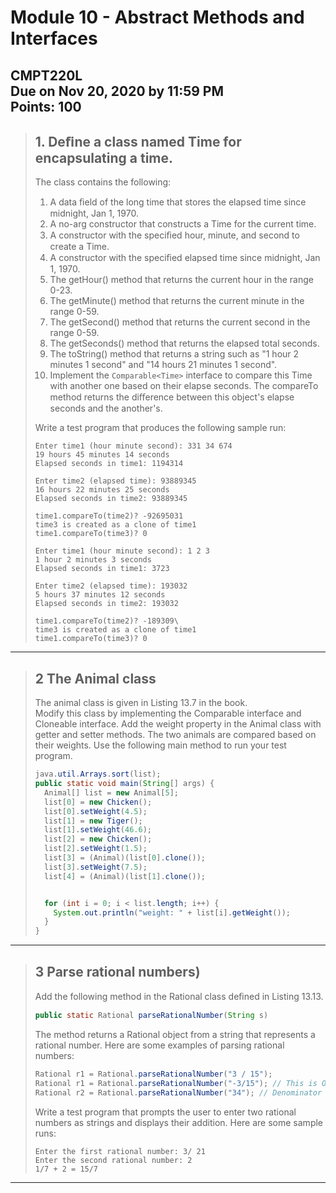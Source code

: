 # Module 10 - Abstract Methods and Interfaces
CMPT220L\
Due on Nov 20, 2020 by 11:59 PM\
Points: 100
---

> ## 1\. Deﬁne a class named Time for encapsulating a time. 
> The class contains the following:
> 1. A data ﬁeld of the long time that stores the elapsed time since
> midnight, Jan 1, 1970.
> 2. A no-arg constructor that constructs a Time for the current time.
> 3.  A constructor with the speciﬁed hour, minute, and second to create
> a Time.
> 4. A constructor with the speciﬁed elapsed time since midnight, Jan
> 1, 1970.
> 5. The getHour() method that returns the current hour in the range
> 0-23.
> 6. The getMinute() method that returns the current minute in the
> range 0-59.
> 7. The getSecond() method that returns the current second in the
> range 0-59.
> 8. The getSeconds() method that returns the elapsed total seconds.
> 9. The toString() method that returns a string such as "1 hour 2
> minutes 1 second" and "14 hours 21 minutes 1 second".
> 10. Implement the ```Comparable<Time>``` interface to compare this Time
> with another one based on their elapse seconds. The compareTo method
> returns the diﬀerence between this object's elapse seconds and the
> another's.
>
> Write a test program that produces the following sample run:
>```
> Enter time1 (hour minute second): 331 34 674
> 19 hours 45 minutes 14 seconds
> Elapsed seconds in time1: 1194314
>
> Enter time2 (elapsed time): 93889345
> 16 hours 22 minutes 25 seconds
> Elapsed seconds in time2: 93889345
>
> time1.compareTo(time2)? -92695031
> time3 is created as a clone of time1
> time1.compareTo(time3)? 0
>```
>```
> Enter time1 (hour minute second): 1 2 3
> 1 hour 2 minutes 3 seconds
> Elapsed seconds in time1: 3723
>
> Enter time2 (elapsed time): 193032
> 5 hours 37 minutes 12 seconds
> Elapsed seconds in time2: 193032
>
> time1.compareTo(time2)? -189309\
> time3 is created as a clone of time1
> time1.compareTo(time3)? 0
>```
---
> ## 2 The Animal class 
> The animal class is given in Listing 13.7 in the book.  
> Modify this
> class by implementing the Comparable interface and Cloneable
> interface. Add the weight property in the Animal class with getter and
> setter methods. The two animals are compared based on their weights.
> Use the following main method to run your test program.
>```java
>java.util.Arrays.sort(list); 
>public static void main(String[] args) {
>   Animal[] list = new Animal[5];
>   list[0] = new Chicken();
>   list[0].setWeight(4.5);
>   list[1] = new Tiger();
>   list[1].setWeight(46.6);
>   list[2] = new Chicken();
>   list[2].setWeight(1.5);
>   list[3] = (Animal)(list[0].clone());
>   list[3].setWeight(7.5);
>   list[4] = (Animal)(list[1].clone());
>
> 
>   for (int i = 0; i < list.length; i++) {
>     System.out.println("weight: " + list[i].getWeight()); 
>   }
> }
>```
>
---
> ## 3 Parse rational numbers)
> Add the following method in the Rational class deﬁned in Listing 13.13.
>```java
> public static Rational parseRationalNumber(String s)
>```
> The method returns a Rational object from a string that represents a
> rational number. Here are some examples of parsing rational numbers:
>
>```java
> Rational r1 = Rational.parseRationalNumber("3 / 15");
> Rational r1 = Rational.parseRationalNumber("-3/15"); // This is OK
> Rational r2 = Rational.parseRationalNumber("34"); // Denominator is 1
> ```
>
> Write a test program that prompts the user to enter two rational
> numbers as strings and displays their addition. Here are some sample
> runs:
>```
> Enter the first rational number: 3/ 21
> Enter the second rational number: 2
> 1/7 + 2 = 15/7
>```
> 
---